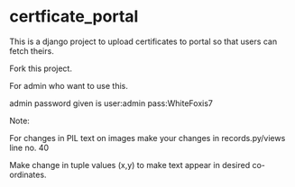 # certficate_portal
This is a django project to upload certificates to portal so that users can fetch theirs.

Fork this project.

For admin who want to use this. 

admin password given is user:admin   pass:WhiteFoxis7

Note:

For changes in PIL text on images make your changes in records.py/views line no. 40

Make change in tuple values (x,y) to make text appear in desired co-ordinates.
